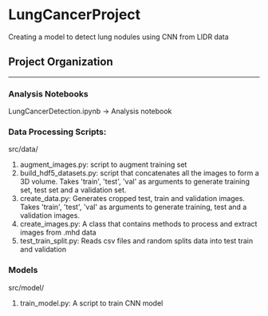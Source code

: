 LungCancerProject
==============================

Creating a model to detect lung nodules using CNN from LIDR data

## Project Organization
------------
### Analysis Notebooks
LungCancerDetection.ipynb -> Analysis notebook

### Data Processing Scripts:
src/data/

1. augment_images.py: script to augment training set
2. build_hdf5_datasets.py: script that concatenates all the images to form a 3D volume. Takes 'train', 'test', 'val' as arguments to generate training set, test set and a validation set.
3. create_data.py: Generates cropped test, train and validation images. Takes 'train', 'test', 'val' as arguments to generate training, test and a validation images.
4. create_images.py: A class that contains methods to process and extract images from .mhd data
5. test_train_split.py: Reads csv files and random splits data into test train and validation

### Models
src/model/

1. train_model.py: A script to train CNN model
  
